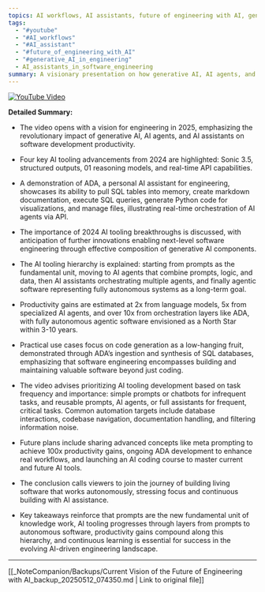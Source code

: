 ```yaml
---
topics: AI workflows, AI assistants, future of engineering with AI, generative AI, software engineering productivity
tags:
  - "#youtube"
  - "#AI_workflows"
  - "#AI_assistant"
  - "#future_of_engineering_with_AI"
  - "#generative_AI_in_engineering"
  - AI_assistants_in_software_engineering
summary: A visionary presentation on how generative AI, AI agents, and AI assistants will transform software engineering productivity by 2025, including practical demonstrations and strategic insights.
---
```


[![YouTube Video](https://www.youtube.com/watch?v=XXXXXXX)](https://www.youtube.com/watch?v=XXXXXXX)

**Detailed Summary:**

- The video opens with a vision for engineering in 2025, emphasizing the revolutionary impact of generative AI, AI agents, and AI assistants on software development productivity.

- Four key AI tooling advancements from 2024 are highlighted: Sonic 3.5, structured outputs, 01 reasoning models, and real-time API capabilities.

- A demonstration of ADA, a personal AI assistant for engineering, showcases its ability to pull SQL tables into memory, create markdown documentation, execute SQL queries, generate Python code for visualizations, and manage files, illustrating real-time orchestration of AI agents via API.

- The importance of 2024 AI tooling breakthroughs is discussed, with anticipation of further innovations enabling next-level software engineering through effective composition of generative AI components.

- The AI tooling hierarchy is explained: starting from prompts as the fundamental unit, moving to AI agents that combine prompts, logic, and data, then AI assistants orchestrating multiple agents, and finally agentic software representing fully autonomous systems as a long-term goal.

- Productivity gains are estimated at 2x from language models, 5x from specialized AI agents, and over 10x from orchestration layers like ADA, with fully autonomous agentic software envisioned as a North Star within 3-10 years.

- Practical use cases focus on code generation as a low-hanging fruit, demonstrated through ADA’s ingestion and synthesis of SQL databases, emphasizing that software engineering encompasses building and maintaining valuable software beyond just coding.

- The video advises prioritizing AI tooling development based on task frequency and importance: simple prompts or chatbots for infrequent tasks, and reusable prompts, AI agents, or full assistants for frequent, critical tasks. Common automation targets include database interactions, codebase navigation, documentation handling, and filtering information noise.

- Future plans include sharing advanced concepts like meta prompting to achieve 100x productivity gains, ongoing ADA development to enhance real workflows, and launching an AI coding course to master current and future AI tools.

- The conclusion calls viewers to join the journey of building living software that works autonomously, stressing focus and continuous building with AI assistance.

- Key takeaways reinforce that prompts are the new fundamental unit of knowledge work, AI tooling progresses through layers from prompts to autonomous software, productivity gains compound along this hierarchy, and continuous learning is essential for success in the evolving AI-driven engineering landscape.

---
[[_NoteCompanion/Backups/Current Vision of the Future of Engineering with AI_backup_20250512_074350.md | Link to original file]]
